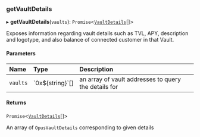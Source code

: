 ### getVaultDetails

▸ **getVaultDetails**(`vaults`): `Promise`\<[`VaultDetails`](../interfaces/VaultDetails.md)[]\>

Exposes information regarding vault details such as TVL, APY, description and logotype,
 and also balance of connected customer in that Vault.

#### Parameters

| Name | Type | Description |
| :------ | :------ | :------ |
| `vaults` | \`0x$\{string}\`[] | an array of vault addresses to query the details for |

#### Returns

`Promise`\<[`VaultDetails`](../interfaces/VaultDetails.md)[]\>

An array of `OpusVaultDetails` corresponding to given details